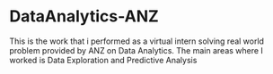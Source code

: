 # DataAnalytics-ANZ
This is the work that i performed as a virtual intern solving real world problem provided by ANZ on Data Analytics. The main areas where I worked is Data Exploration and Predictive Analysis
